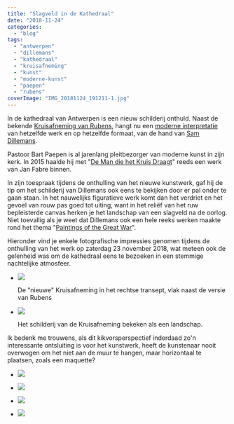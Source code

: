```yaml
---
title: "Slagveld in de Kathedraal"
date: "2018-11-24"
categories: 
  - "blog"
tags: 
  - "antwerpen"
  - "dillemans"
  - "kathedraal"
  - "kruisafneming"
  - "kunst"
  - "moderne-kunst"
  - "paepen"
  - "rubens"
coverImage: "IMG_20181124_191211-1.jpg"
---
```


In de kathedraal van Antwerpen is een nieuw schilderij onthuld. Naast de bekende [Kruisafneming van Rubens](https://nl.wikipedia.org/wiki/Kruisafneming_(Rubens)), hangt nu een [moderne interpretatie](https://klara.be/kruisafneming-van-sam-dillemans-naast-die-van-pp-rubens) van hetzelfde werk en op hetzelfde formaat, van de hand van [Sam Dillemans](http://www.sam-dillemans.com/).  

Pastoor Bart Paepen is al jarenlang pleitbezorger van moderne kunst in zijn kerk. In 2015 haalde hij met "[De Man die het Kruis Draagt](https://www.youtube.com/watch?v=u25mnfBasWs)" reeds een werk van Jan Fabre binnen.

In zijn toespraak tijdens de onthulling van het nieuwe kunstwerk, gaf hij de tip om het schilderij van Dillemans ook eens te bekijken door er pal onder te gaan staan. In het nauwelijks figuratieve werk komt dan het verdriet en het gevoel van rouw pas goed tot uiting, want in het reliëf van het ruw bepleisterde canvas herken je het landschap van een slagveld na de oorlog. Niet toevallig als je weet dat Dillemans ook een hele reeks werken maakte rond het thema "[Paintings of the Great War](https://www.vrt.be/vrtnws/nl/2018/03/09/-goodbye-to-all-that---sam-dillemans-opent-nieuwe-tentoonstellin/)".

Hieronder vind je enkele fotografische impressies genomen tijdens de onthulling van het werk op zaterdag 23 november 2018, wat meteen ook de gelenheid was om de kathedraal eens te bezoeken in een stemmige nachtelijke atmosfeer.

- ![](images/IMG_20181124_184300-700x1245.jpg)
    
    De "nieuwe" Kruisafneming in het rechtse transept, vlak naast de versie van Rubens
    
- ![](images/IMG_20181124_191211-700x815.jpg)
    
    Het schilderij van de Kruisafneming bekeken als een landschap.
    

Ik bedenk me trouwens, als dit kikvorsperspectief inderdaad zo'n interessante ontsluiting is voor het kunstwerk, heeft de kunstenaar nooit overwogen om het niet aan de muur te hangen, maar horizontaal te plaatsen, zoals een maquette?

- ![](images/IMG_20181124_181823-700x394.jpg)
    
- ![](images/IMG_20181124_181002-700x394.jpg)
    
- ![](images/IMG_20181124_181434-700x394.jpg)
    
- ![](images/IMG_20181124_181644-700x1244.jpg)
